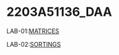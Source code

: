 # 2203A51136_DAA
LAB-01:[MATRICES](https://github.com/karthikeyan0741/2203A51136_DAA/blob/main/DAA_LAB_001_.ipynb)

LAB-02:[SORTINGS]("https://github.com/karthikeyan0741/2203A51136_DAA/blob/main/DAA_LAB_002.ipynb")
